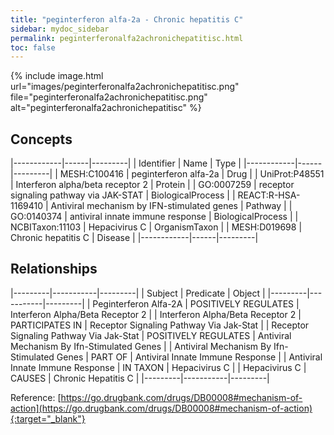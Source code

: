 ```yaml
---
title: "peginterferon alfa-2a - Chronic hepatitis C"
sidebar: mydoc_sidebar
permalink: peginterferonalfa2achronichepatitisc.html
toc: false 
---
```


{% include image.html url="images/peginterferonalfa2achronichepatitisc.png" file="peginterferonalfa2achronichepatitisc.png" alt="peginterferonalfa2achronichepatitisc" %}

## Concepts

|------------|------|---------|
| Identifier | Name | Type    |
|------------|------|---------|
| MESH:C100416 | peginterferon alfa-2a | Drug |
| UniProt:P48551 | Interferon alpha/beta receptor 2 | Protein |
| GO:0007259 | receptor signaling pathway via JAK-STAT | BiologicalProcess |
| REACT:R-HSA-1169410 | Antiviral mechanism by IFN-stimulated genes | Pathway |
| GO:0140374 | antiviral innate immune response | BiologicalProcess |
| NCBITaxon:11103 | Hepacivirus C | OrganismTaxon |
| MESH:D019698 | Chronic hepatitis C | Disease |
|------------|------|---------|

## Relationships

|---------|-----------|---------|
| Subject | Predicate | Object  |
|---------|-----------|---------|
| Peginterferon Alfa-2A | POSITIVELY REGULATES | Interferon Alpha/Beta Receptor 2 |
| Interferon Alpha/Beta Receptor 2 | PARTICIPATES IN | Receptor Signaling Pathway Via Jak-Stat |
| Receptor Signaling Pathway Via Jak-Stat | POSITIVELY REGULATES | Antiviral Mechanism By Ifn-Stimulated Genes |
| Antiviral Mechanism By Ifn-Stimulated Genes | PART OF | Antiviral Innate Immune Response |
| Antiviral Innate Immune Response | IN TAXON | Hepacivirus C |
| Hepacivirus C | CAUSES | Chronic Hepatitis C |
|---------|-----------|---------|

Reference: [https://go.drugbank.com/drugs/DB00008#mechanism-of-action](https://go.drugbank.com/drugs/DB00008#mechanism-of-action){:target="_blank"}